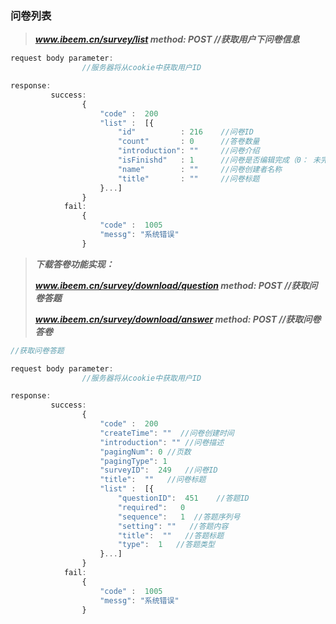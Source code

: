 ### 问卷列表

> _**www.ibeem.cn/survey/list                 method: POST                 //获取用户下问卷信息**_

```js
request body parameter:
                //服务器将从cookie中获取用户ID

response:
         success: 
                {
                    "code" :  200
                    "list" :  [{
                        "id"          : 216    //问卷ID
                        "count"       : 0      //答卷数量
                        "introduction": ""     //问卷介绍
                        "isFinishd"   : 1      //问卷是否编辑完成（0： 未完成   1： 完成）
                        "name"        : ""     //问卷创建者名称
                        "title"       : ""     //问卷标题
                    }...]
                }
            fail: 
                {
                    "code" :  1005
                    "messg": "系统错误"
                }
```

> _**下载答卷功能实现：**_
>
> _**www.ibeem.cn/survey/download/question        method: POST         //获取问卷答题**_
>
> _**www.ibeem.cn/survey/download/answer         method: POST        //获取问卷答卷**_

```js
//获取问卷答题

request body parameter:
                //服务器将从cookie中获取用户ID

response:
         success: 
                {
                    "code" :  200
                    "createTime": ""  //问卷创建时间
                    "introduction": "" //问卷描述
                    "pagingNum": 0 //页数
                    "pagingType": 1
                    "surveyID":  249   //问卷ID
                    "title":  ""   //问卷标题
                    "list" :  [{
                        "questionID":  451    //答题ID
                        "required":   0
                        "sequence":   1  //答题序列号
                        "setting": ""   //答题内容
                        "title":  ""   //答题标题
                        "type":  1   //答题类型
                    }...]
                }
            fail: 
                {
                    "code" :  1005
                    "messg": "系统错误"
                }
```



